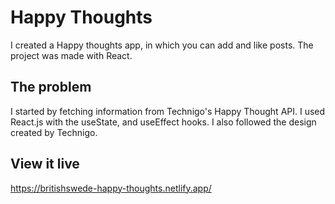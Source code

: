 # Happy Thoughts

I created a Happy thoughts app, in which you can add and like posts.
The project was made with React.

## The problem

I started by fetching information from Technigo's Happy Thought API. I used React.js with the useState, and useEffect hooks. I also followed the design created by Technigo.

## View it live

https://britishswede-happy-thoughts.netlify.app/
